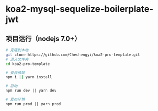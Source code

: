# koa2-mysql-sequelize-boilerplate-jwt

## 项目运行（nodejs 7.0+）
``` bash
# 克隆到本地
git clone https://github.com/Chechengyi/koa2-pro-template.git
# 进入文件夹
cd koa2-pro-template

# 安装依赖
npm i || yarn install

# 启动
npm run dev || yarn dev

# 发布环境
npm run prod || yarn prod
```
